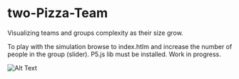 # two-Pizza-Team
Visualizing teams and groups complexity as their size grow.

To play with the simulation browse to index.htlm and increase the number of people in the group (slider). 
P5.js lib must be installed.  Work in progress.

![Alt Text](https://github.com/metadirective/two-Pizza-Team/blob/master/groupComplexity.gif)
